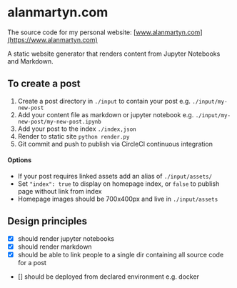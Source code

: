 # alanmartyn.com

The source code for my personal website: [www.alanmartyn.com](https://www.alanmartyn.com)

A static website generator that renders content from Jupyter Notebooks and Markdown.

## To create a post

1. Create a post directory in `./input` to contain your post e.g. `./input/my-new-post`
1. Add your content file as markdown or jupyter notebook e.g. `./input/my-new-post/my-new-post.ipynb`
1. Add your post to the index `./index,json`
1. Render to static site `python render.py`
1. Git commit and push to publish via CircleCI continuous integration

#### Options

- If your post requires linked assets add an alias of `./input/assets/` 
- Set `"index": true` to display on homepage index, or `false` to publish page without link from index
- Homepage images should be 700x400px and live in `./input/assets`


## Design principles

- [x] should render jupyter notebooks
- [x] should render markdown
- [x] should be able to link people to a single dir containing all source code for a post
- [] should be deployed from declared environment e.g. docker 


